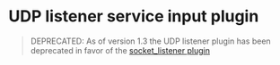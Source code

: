 # UDP listener service input plugin

> DEPRECATED: As of version 1.3 the UDP listener plugin has been deprecated in favor of the
> [socket_listener plugin](https://github.com/bfg-finsa/telegraf/tree/master/plugins/inputs/socket_listener)
